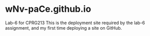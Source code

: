 # wNv-paCe.github.io
Lab-6 for CPRG213
This is the deployment site required by the lab-6 assignment, and my first time deploying a site on GitHub.
